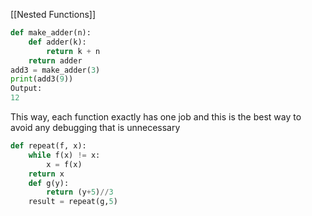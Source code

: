[[Nested Functions]]
```python
def make_adder(n):
	def adder(k):
		return k + n
	return adder
add3 = make_adder(3)
print(add3(9))
Output:
12
```
This way, each function exactly has one job and this is the best way to avoid any debugging that is unnecessary
```python
def repeat(f, x):
	while f(x) != x:
		x = f(x)
	return x
	def g(y):
		return (y+5)//3
	result = repeat(g,5)
```

